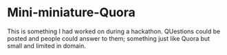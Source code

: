 # Mini-miniature-Quora

This is something I had worked on during a hackathon. QUestions could be posted and people could answer to them; something just like Quora but small and limited in domain.
